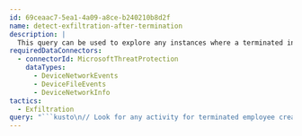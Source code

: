 ```yaml
---
id: 69ceaac7-5ea1-4a09-a8ce-b240210b8d2f
name: detect-exfiltration-after-termination
description: |
  This query can be used to explore any instances where a terminated individual (i.e. one who has an impending termination date but has not left the company) downloads a large number of files from a non-Domain network address.
requiredDataConnectors:
  - connectorId: MicrosoftThreatProtection
    dataTypes:
      - DeviceNetworkEvents
      - DeviceFileEvents
      - DeviceNetworkInfo
tactics:
  - Exfiltration
query: "```kusto\n// Look for any activity for terminated employee creating a DeviceNetworkEvents after they announced termination or resignation\nlet TermAccount = 'departing.employee'; //Enter the departing employee's username\nlet ReleaseTime = datetime(\"01/16/2022 00:00:00\"); //Enter the date the resignation or termination was announced\nDeviceNetworkEvents\n| where InitiatingProcessAccountName =~ TermAccount\n| where Timestamp  > ReleaseTime\n//| project Timestamp , DeviceName, InitiatingProcessAccountName\n| sort by Timestamp  desc\n| join \nDeviceFileEvents on InitiatingProcessAccountName\n| where FileName endswith \".docx\" or FileName endswith \".pptx\" or FileName endswith \".xlsx\" or FileName endswith \".pdf\"\n| join DeviceNetworkInfo on DeviceId\n| where ConnectedNetworks !contains '\"Category\":\"Domain\"'  //Looking for remote, non-domain networks\n| summarize TotalFiles=count() by bin(5Minutebin=Timestamp, 5m), InitiatingProcessAccountName\n|where TotalFiles >1000 // adjust accordingly\n| project TotalFiles,5Minutebin,InitiatingProcessAccountName\n```"
---
```


